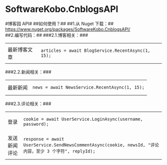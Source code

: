 SoftwareKobo.CnblogsAPI
=======================

#博客园 API#
##如何使用？##
##1.从 Nuget 下载：##
https://www.nuget.org/packages/SoftwareKobo.CnblogsAPI/
<br/>
##2.编写代码：##
###2.1.博客相关：###
<table><tbody>
  <tr>
    <td>最新博客文章</td>
    <td>
      <pre><code>articles = await BlogService.RecentAsync(1, 15);</code></pre>
    </td>
  </tr>
</tbody></table>
###2.2.新闻相关：###
<table><tbody>
  <tr>
    <td>最新新闻</td>
    <td>
      <pre><code>news = await NewsService.RecentAsync(1, 15);</code></pre>
    </td>
  </tr>
</tbody></table>
###2.3.评论相关：###
<table><tbody>
  <tr>
    <td>登录</td>
    <td>
      <pre><code>cookie = await UserService.LoginAsync(username, password);</code></pre>
    </td>
  </tr>
  <tr>
    <td>发送新闻评论</td>
    <td>
      <pre><code>response = await UserService.SendNewsCommentAsync(cookie, newsId, "评论内容，至少 3 个字符", replyId);</code></pre>
    </td>
  </tr>
</tbody></table>
